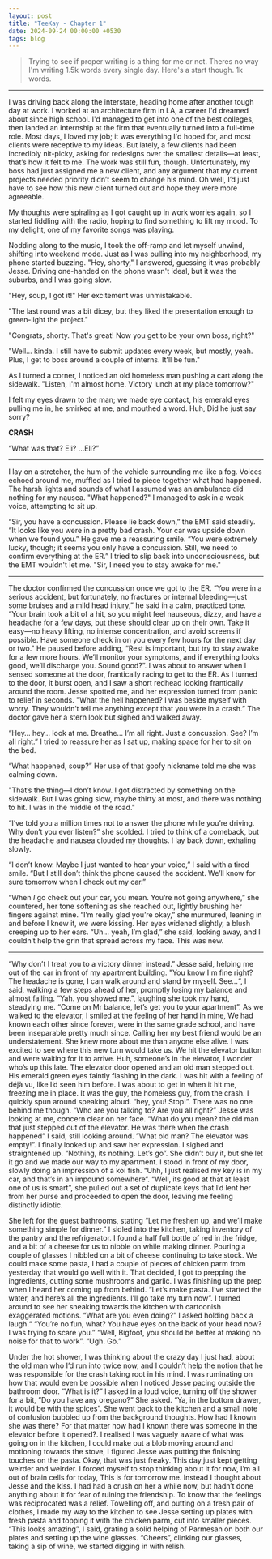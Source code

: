 ```yaml
---
layout: post
title: "TeeKay - Chapter 1"
date: 2024-09-24 00:00:00 +0530
tags: blog
---
```


> Trying to see if proper writing is a thing for me or not. Theres no way I'm writing 1.5k words every single day. Here's a start though. 1k words. 

---

I was driving back along the interstate, heading home after another tough day at work. I worked at an architecture firm in LA, a career I'd dreamed about since high school. I'd managed to get into one of the best colleges, then landed an internship at the firm that eventually turned into a full-time role. Most days, I loved my job; it was everything I'd hoped for, and most clients were receptive to my ideas. But lately, a few clients had been incredibly nit-picky, asking for redesigns over the smallest details—at least, that’s how it felt to me. The work was still fun, though. Unfortunately, my boss had just assigned me a new client, and any argument that my current projects needed priority didn’t seem to change his mind. Oh well, I’d just have to see how this new client turned out and hope they were more agreeable.

My thoughts were spiraling as I got caught up in work worries again, so I started fiddling with the radio, hoping to find something to lift my mood. To my delight, one of my favorite songs was playing. 

Nodding along to the music, I took the off-ramp and let myself unwind, shifting into weekend mode. Just as I was pulling into my neighborhood, my phone started buzzing. "Hey, shorty," I answered, guessing it was probably Jesse. Driving one-handed on the phone wasn't ideal, but it was the suburbs, and I was going slow.

"Hey, soup, I got it!" Her excitement was unmistakable.

"The last round was a bit dicey, but they liked the presentation enough to green-light the project."

"Congrats, shorty. That's great! Now you get to be your own boss, right?"

"Well… kinda. I still have to submit updates every week, but mostly, yeah. Plus, I get to boss around a couple of interns. It'll be fun."

As I turned a corner, I noticed an old homeless man pushing a cart along the sidewalk. "Listen, I'm almost home. Victory lunch at my place tomorrow?"

I felt my eyes drawn to the man; we made eye contact, his emerald eyes pulling me in, he smirked at me, and mouthed a word. Huh, Did he just say sorry?

**CRASH**

“What was that? Eli? …Eli?”

---

I lay on a stretcher, the hum of the vehicle surrounding me like a fog. Voices echoed around me, muffled as I tried to piece together what had happened. The harsh lights and sounds of what I assumed was an ambulance did nothing for my nausea. "What happened?" I managed to ask in a weak voice, attempting to sit up.

“Sir, you have a concussion. Please lie back down,” the EMT said steadily. “It looks like you were in a pretty bad crash. Your car was upside down when we found you.” He gave me a reassuring smile. “You were extremely lucky, though; it seems you only have a concussion. Still, we need to confirm everything at the ER.” I tried to slip back into unconsciousness, but the EMT wouldn't let me. "Sir, I need you to stay awake for me."

---

The doctor confirmed the concussion once we got to the ER. “You were in a serious accident, but fortunately, no fractures or internal bleeding—just some bruises and a mild head injury,” he said in a calm, practiced tone. “Your brain took a bit of a hit, so you might feel nauseous, dizzy, and have a headache for a few days, but these should clear up on their own. Take it easy—no heavy lifting, no intense concentration, and avoid screens if possible. Have someone check in on you every few hours for the next day or two." He paused before adding, “Rest is important, but try to stay awake for a few more hours. We’ll monitor your symptoms, and if everything looks good, we’ll discharge you. Sound good?”. I was about to answer when I sensed someone at the door, frantically racing to get to the ER. As I turned to the door, it burst open, and I saw a short redhead looking frantically around the room. Jesse spotted me, and her expression turned from panic to relief in seconds. "What the hell happened? I was beside myself with worry. They wouldn’t tell me anything except that you were in a crash.” The doctor gave her a stern look but sighed and walked away.

“Hey… hey… look at me. Breathe… I’m all right. Just a concussion. See? I’m all right.” I tried to reassure her as I sat up, making space for her to sit on the bed.

“What happened, soup?” Her use of that goofy nickname told me she was calming down.

"That’s the thing—I don’t know. I got distracted by something on the sidewalk. But I was going slow, maybe thirty at most, and there was nothing to hit. I was in the middle of the road."

“I’ve told you a million times not to answer the phone while you’re driving. Why don’t you ever listen?” she scolded. I tried to think of a comeback, but the headache and nausea clouded my thoughts. I lay back down, exhaling slowly.

“I don’t know. Maybe I just wanted to hear your voice,” I said with a tired smile. “But I still don’t think the phone caused the accident. We’ll know for sure tomorrow when I check out my car.”

“When *I* go check out your car, you mean. You’re not going anywhere,” she countered, her tone softening as she reached out, lightly brushing her fingers against mine. “I’m really glad you’re okay,” she murmured, leaning in and before I knew it, we were kissing. Her eyes widened slightly, a blush creeping up to her ears. “Uh… yeah, I’m glad,” she said, looking away, and I couldn’t help the grin that spread across my face. This was new. 

---

“Why don’t I treat you to a victory dinner instead.” Jesse said, helping me out of the car in front of my apartment building. "You know I'm fine right? The headache is gone, I can walk around and stand by myself. See…“, I said, walking a few steps ahead of her, promptly losing my balance and almost falling. “Yah.  you showed me.”, laughing she took my hand, steadying me. “Come on Mr balance, let’s get you to your apartment”.  As we walked to the elevator, I smiled at the feeling of her hand in mine, We had known each other since forever, were in the same grade school, and have been inseparable pretty much since. Calling her my best friend would be an understatement. She knew more about me than anyone else alive. I was excited to see where this new turn would take us. We hit the elevator button and were waiting for it to arrive. Huh, someone’s in the elevator, I wonder who’s up this late. The elevator door opened and an old man stepped out. His emerald green eyes faintly flashing in the dark. I was hit with a feeling of déjà vu, like I’d seen him before. I was about to get in when it hit me, freezing me in place. It was the guy, the homeless guy, from the crash. I quickly spun around speaking aloud. “hey, you! Stop!”. There was no one behind me though. “Who are you talking to? Are you all right?” Jesse was looking at me, concern clear on her face. “What do you mean? the old man that just stepped out of the elevator. He was there when the crash happened” I said, still looking around. ”What old man? The elevator was empty!”. I finally looked up and saw her expression. I sighed and straightened up. “Nothing, its nothing. Let’s go”. She didn’t buy it, but she let it go and we made our way to my apartment. I stood in front of my door, slowly doing an impression of a koi fish. “Uhh, I just realised my key is in my car, and that’s in an impound somewhere“. “Well, its good at that at least one of us is smart”, she pulled out a set of duplicate keys that I’d lent her from her purse and proceeded to open the door, leaving me feeling distinctly idiotic.

She left for the guest bathrooms, stating “Let me freshen up, and we’ll make something simple for dinner.” I sidled into the kitchen, taking inventory of the pantry and the refrigerator. I found a half full bottle of red in the fridge, and a bit of a cheese for us to nibble on while making dinner. Pouring a couple of glasses I nibbled on a bit of cheese continuing to take stock. We could make some pasta, I had a couple of pieces of chicken parm from yesterday that would go well with it. That decided, I got to prepping the ingredients, cutting some mushrooms and garlic. I was finishing up the prep when I heard her coming up from behind. “Let’s make pasta. I’ve started the water, and here’s all the ingredients. I’ll go take my turn now”. I turned around to see her sneaking towards the kitchen with cartoonish exaggerated motions. “What are you even doing?” I asked holding back a laugh.“ “You’re no fun, what? You have eyes on the back of your head now? I was trying to scare you.” “Well, Bigfoot, you should be better at making no noise for that to work”. “Ugh. Go.”

Under the hot shower, I was thinking about the crazy day I just had, about the old man who I’d run into twice now, and I couldn’t help the notion that he was responsible for the crash taking root in his mind. I was ruminating on how that would even be possible when I noticed Jesse pacing outside the bathroom door. “What is it?” I asked in a loud voice, turning off the shower for a bit, ”Do you have any oregano?” She asked. “Ya, in the bottom drawer, it would be with the spices”. She went back to the kitchen and a small note of confusion bubbled up from the background thoughts. How had I known she was there? For that matter how had I known there was someone in the elevator before it opened?. I realised I was vaguely aware of what was going on in the kitchen, I could make out a blob moving around and motioning towards the stove, I figured Jesse was putting the finishing touches on the pasta. Okay, that was just freaky. This day just kept getting weirder and weirder. I forced myself to stop thinking about it for now, I’m all out of brain cells for today, This is for tomorrow me. Instead I thought about Jesse and the kiss. I had had a crush on her a while now, but hadn’t done anything about it for fear of ruining the friendship. To know that the feelings was reciprocated was a relief. Towelling off, and putting on a fresh pair of clothes, I made my way to the kitchen to see Jesse setting up plates with fresh pasta and topping it with the chicken parm, cut into smaller pieces. “This looks amazing”, I said, grating a solid helping of Parmesan on both our plates and setting up the wine glasses. “Cheers”, clinking our glasses, taking a sip of wine, we started digging in with relish.
